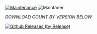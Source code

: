 [![Maintenance](https://img.shields.io/badge/Maintained%3F-yes-green.svg)](https://GitHub.com/Naereen/StrapDown.js/graphs/commit-activity)   ![Maintaner](https://img.shields.io/badge/maintainer-Anurag_Bhaumik-blue) 

*DOWNLOAD COUNT BY VERSION BELOW*

[![Github Releases (by Release)](https://img.shields.io/github/downloads/HyconOS-Releases/raphael/v3.5/total.svg)](https://GitHub.com/HyconOS-Releases/raphael/releases)
